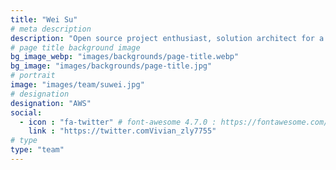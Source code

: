 ```yaml
---
title: "Wei Su"
# meta description
description: "Open source project enthusiast, solution architect for a foreign Internet company, mainly responsible for container cloud native related products and services, with rich experience in public cloud."
# page title background image
bg_image_webp: "images/backgrounds/page-title.webp"
bg_image: "images/backgrounds/page-title.jpg"
# portrait
image: "images/team/suwei.jpg"
# designation
designation: "AWS"
social:
  - icon : "fa-twitter" # font-awesome 4.7.0 : https://fontawesome.com/v4.7.0/icons/
    link : "https://twitter.comVivian_zly7755"
# type
type: "team"
---
```



